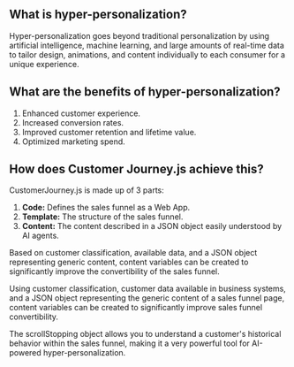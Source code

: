 ## What is hyper-personalization?
Hyper-personalization goes beyond traditional personalization by using artificial intelligence, machine learning, and large amounts of real-time data to tailor design, animations, and content individually to each consumer for a unique experience.
## What are the benefits of hyper-personalization?
1. Enhanced customer experience.
2. Increased conversion rates.
3. Improved customer retention and lifetime value.
4. Optimized marketing spend.

## How does Customer Journey.js achieve this?
CustomerJourney.js is made up of 3 parts:
1. **Code:** Defines the sales funnel as a Web App.
2. **Template:** The structure of the sales funnel.
3. **Content:** The content described in a JSON object easily understood by AI agents.

Based on customer classification, available data, and a JSON object representing generic content, content variables can be created to significantly improve the convertibility of the sales funnel.

Using customer classification, customer data available in business systems, and a JSON object representing the generic content of a sales funnel page, content variables can be created to significantly improve sales funnel convertibility.

The scrollStopping object allows you to understand a customer's historical behavior within the sales funnel, making it a very powerful tool for AI-powered hyper-personalization.